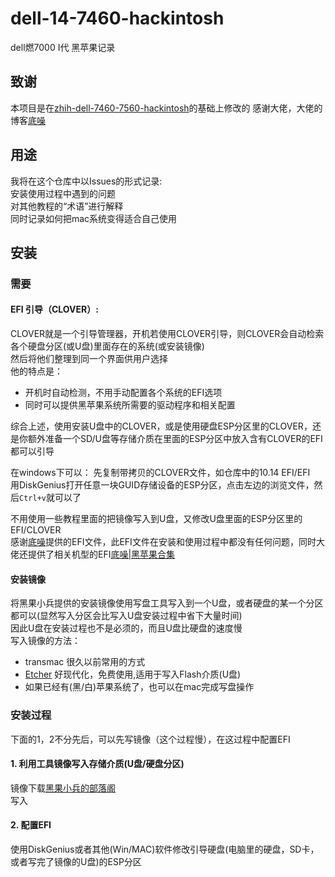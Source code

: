 # dell-14-7460-hackintosh
dell燃7000 I代 黑苹果记录

## 致谢
本项目是在[zhih-dell-7460-7560-hackintosh](https://github.com/xzhih/dell-7460-7560-hackintosh)的基础上修改的
感谢大佬，大佬的博客[底噪](https://zhih.me)

## 用途
我将在这个仓库中以Issues的形式记录:<br>
安装使用过程中遇到的问题<br>
对其他教程的“术语”进行解释<br>
同时记录如何把mac系统变得适合自己使用

## 安装
### 需要
#### EFI 引导（CLOVER）:<br>
CLOVER就是一个引导管理器，开机若使用CLOVER引导，则CLOVER会自动检索各个硬盘分区(或U盘)里面存在的系统(或安装镜像)<br>
然后将他们整理到同一个界面供用户选择<br>
他的特点是：
- 开机时自动检测，不用手动配置各个系统的EFI选项
- 同时可以提供黑苹果系统所需要的驱动程序和相关配置

综合上述，使用安装U盘中的CLOVER，或是使用硬盘ESP分区里的CLOVER，还是你额外准备一个SD/U盘等存储介质在里面的ESP分区中放入含有CLOVER的EFI都可以引导<br>

在windows下可以：
先复制带拷贝的CLOVER文件，如仓库中的10.14 EFI/EFI<br>
用DiskGenius打开任意一块GUID存储设备的ESP分区，点击左边的浏览文件，然后`Ctrl+v`就可以了

不用使用一些教程里面的把镜像写入到U盘，又修改U盘里面的ESP分区里的EFI/CLOVER<br>
感谢[底噪](https://zhih.me)提供的EFI文件，此EFI文件在安装和使用过程中都没有任何问题，同时大佬还提供了相关机型的EFI[底噪|黑苹果合集](https://zhih.me/hackintosh/#/)

#### 安装镜像
将黑果小兵提供的安装镜像使用写盘工具写入到一个U盘，或者硬盘的某一个分区都可以(显然写入分区会比写入U盘安装过程中省下大量时间)<br>
因此U盘在安装过程也不是必须的，而且U盘比硬盘的速度慢<br>
写入镜像的方法：
- transmac 很久以前常用的方式
- [Etcher](https://www.balena.io/etcher/) 好现代化，免费使用,适用于写入Flash介质(U盘)
- 如果已经有(黑/白)苹果系统了，也可以在mac完成写盘操作

### 安装过程
下面的1，2不分先后，可以先写镜像（这个过程慢），在这过程中配置EFI
#### 1. 利用工具镜像写入存储介质(U盘/硬盘分区)
镜像下载[黑果小兵的部落阁](https://blog.daliansky.net/categories/%E4%B8%8B%E8%BD%BD/%E9%95%9C%E5%83%8F/)<br>
写入

#### 2. 配置EFI
使用DiskGenius或者其他(Win/MAC)软件修改引导硬盘(电脑里的硬盘，SD卡，或者写完了镜像的U盘)的ESP分区
